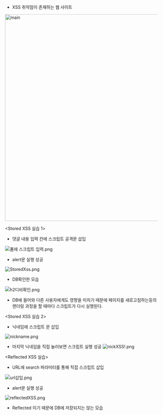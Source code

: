 - XSS 취약점이 존재하는 웹 사이트
<img width="939" height="679" alt="main" src="https://github.com/user-attachments/assets/db34caff-b7b9-4c65-a669-7895f815bdbc" />

<Stored XSS 실습 1>
- 댓글 내용 입력 칸에 스크립트 공격문 삽입

![폼에 스크립트 입력.png](attachment:09d6b776-fd94-4314-ab95-4d8cc2a5ff81:폼에_스크립트_입력.png)

- alert문 실행 성공

![StoredXss.png](attachment:2932b41e-755e-44ac-983e-80dfdf5989bd:StoredXss.png)

- DB확인한 모습

![h2디비확인.png](attachment:077db0be-00c3-4b8c-9da4-c4c408bc70b7:h2디비확인.png)

- DB에 들어와 다른 사용자에게도 영향을 미치기 때문에 페이지를 새로고침하는등의 렌더링 과정을 할 때마다  스크립트가 다시 실행된다.

<Stored XSS 실습 2>

- 닉네임에 스크립트 문 삽입

![nickname.png](attachment:1dcd706f-8427-4cd8-b2a0-16928941b5b1:nickname.png)

- 마지막 닉네임을 직접 눌러보면 스크립트 실행 성공
![nickXSS!.png](attachment:4c344b6a-8c62-4a28-85fd-5fea9f0a34f1:nickXSS!.png)


<Reflected XSS 실습>
- URL에 search 파라미터를 통해 직접 스크립트 삽입

![url삽입.png](attachment:b991ffb1-67fd-4e42-91a6-7fe07c0f6186:url삽입.png)

- alert문 실행 성공

![reflectedXSS.png](attachment:6f9a6335-1cb9-4408-a888-f1d12b82bf5d:reflectedXSS.png)

- Reflected 이기 때문에 DB에 저장되지는 않는 모습
  
